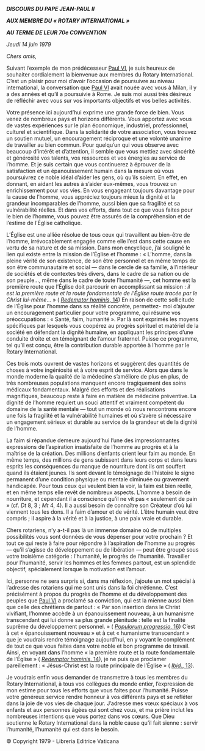 ***DISCOURS DU PAPE JEAN-PAUL II***

***AUX MEMBRE DU « ROTARY INTERNATIONAL »***

***AU TERME DE LEUR 70e CONVENTION***

*Jeudi 14 juin 1979*

*Chers amis,*

Suivant l’exemple de mon prédécesseur [Paul VI](http://www.vatican.va/holy_father/paul_vi/index_fr.htm), je suis heureux de souhaiter cordialement la bienvenue aux membres du Rotary International. C’est un plaisir pour moi d’avoir l’occasion de poursuivre au niveau international, la conversation que [Paul VI](http://www.vatican.va/holy_father/paul_vi/index_fr.htm) avait nouée avec vous à Milan, il y a des années et qu’il a poursuivie à Rome. Je suis moi aussi très désireux de réfléchir avec vous sur vos importants objectifs et vos belles activités.

Votre présence ici aujourd’hui exprime une grande force de bien. Vous venez de nombreux pays et horizons différents. Vous apportez avec vous de vastes expériences sur le plan économique, industriel, professionnel, culturel et scientifique. Dans la solidarité de votre association, vous trouvez un soutien mutuel, un encouragement réciproque et une volonté unanime de travailler au bien commun. Pour quelqu’un qui vous observe avec beaucoup d’intérêt et d’attention, il semble que vous mettiez avec sincérité et générosité vos talents, vos ressources et vos énergies au service de l’homme. Et je suis certain que vous continuerez à éprouver de la satisfaction et un épanouissement humain dans la mesure où vous poursuivrez ce noble idéal d’aider les gens, où qu’ils soient. En effet, en donnant, en aidant les autres à s’aider eux-mêmes, vous trouvez un enrichissement pour vos vies. En vous engageant toujours davantage pour la cause de l’homme, vous appréciez toujours mieux la dignité et la grandeur incomparables de l’homme, aussi bien que sa fragilité et sa vulnérabilité réelles. Et dans vos efforts, dans tout ce que vous faites pour le bien de l’homme, vous pouvez être assurés de la compréhension et de l’estime de l’Église catholique.

L’Église est une alliée résolue de tous ceux qui travaillent au bien-être de l’homme, irrévocablement engagée comme elle l’est dans cette cause en vertu de sa nature et de sa mission. Dans mon encyclique, j’ai souligné le lien qui existe entre la mission de l’Église et l’homme : « L’homme, dans la pleine vérité de son existence, de son être personnel et en même temps de son être communautaire et social — dans le cercle de sa famille, à l’intérieur de sociétés et de contextes très divers, dans le cadre de sa nation ou de son peuple…, même dans le cadre de toute l’humanité —, cet homme est la première route que l’Église doit parcourir en accomplissant sa mission : *il est la première route et la route fondamentale de l’Église route tracée par le Christ lui-même*… » ( [*Redemptor hominis*, 14](http://www.vatican.va/edocs/FRA0077/__P4.HTM)) En raison de cette sollicitude de l’Église pour l’homme dans sa réalité concrète, permettez- moi d’ajouter un encouragement particulier pour votre programme, qui résume vos préoccupations : « Santé, faim, humanité ». Par là sont exprimés les moyens spécifiques par lesquels vous coopérez au progrès spirituel et matériel de la société en défendant la dignité humaine, en appliquant les principes d’une conduite droite et en témoignant de l’amour fraternel. Puisse ce programme, tel qu’il est conçu, être la contribution durable apportée à l’homme par le Rotary International.

Ces trois mots ouvrent de vastes horizons et suggèrent des quantités de choses à votre ingéniosité et à votre esprit de service. Alors que dans le monde moderne la qualité de la médecine s’améliore de plus en plus, de très nombreuses populations manquent encore tragiquement des soins médicaux fondamentaux. Malgré des efforts et des réalisations magnifiques, beaucoup reste à faire en matière de médecine préventive. La dignité de l’homme requiert un souci attentif et vraiment compétent du domaine de la santé mentale — tout un monde où nous rencontrons encore une fois la fragilité et la vulnérabilité humaines et où s’avère si nécessaire un engagement sérieux et durable au service de la grandeur et de la dignité de l’homme.

La faim si répandue demeure aujourd’hui l’une des impressionnantes expressions de l’aspiration insatisfaite de l’homme au progrès et à la maîtrise de la création. Des millions d’enfants crient leur faim au monde. En même temps, des millions de gens subissent dans leurs corps et dans leurs esprits les conséquences du manque de nourriture dont ils ont souffert quand ils étaient jeunes. Ils sont devant le témoignage de l’histoire le signe permanent d’une condition physique ou mentale diminuée ou gravement handicapée. Pour tous ceux qui veulent bien la voir, la faim est bien réelle, et en même temps elle revêt de nombreux aspects. L’homme a besoin de nourriture, et cependant il a conscience qu’il ne vit pas « seulement de pain » (cf. *Dt* 8, 3 ; *Mt* 4, 4). Il a aussi besoin de connaître son Créateur d’où lui viennent tous les dons. Il a faim d’amour et de vérité. L’être humain veut être compris ; il aspire à la vérité et à la justice, à une paix vraie et durable.

Chers rotariens, n’y a-t-il pas là un immense domaine où de multiples possibilités vous sont données de vous dépenser pour votre prochain ? Et tout ce qui reste à faire pour répondre à l’aspiration de l’homme au progrès — qu’il s’agisse de développement ou de libération — peut être groupé sous votre troisième catégorie : l’humanité, le progrès de l’humanité. Travailler pour l’humanité, servir les hommes et les femmes partout, est un splendide objectif, spécialement lorsque la motivation est l’amour.

Ici, personne ne sera surpris si, dans ma réflexion, j’ajoute un mot spécial à l’adresse des rotariens qui me sont unis dans la foi chrétienne. C’est précisément à propos du progrès de l’homme et du développement des peuples que [Paul VI](http://www.vatican.va/holy_father/paul_vi/index_fr.htm) a proclamé sa conviction, qui est la mienne aussi bien que celle des chrétiens de partout : « Par son insertion dans le Christ vivifiant, l’homme accède à un épanouissement nouveau, à un humanisme transcendant qui lui donne sa plus grande plénitude : telle est la finalité suprême du développement personnel. » ( [*Populorum progressio*, 16](http://www.vatican.va/holy_father/paul_vi/encyclicals/documents/hf_p-vi_enc_26031967_populorum_fr.html)) C’est à cet « épanouissement nouveau » et à cet « humanisme transcendant » que je voudrais rendre témoignage aujourd’hui, en y voyant le complément de tout ce que vous faites dans votre noble et bon programme de travail. Ainsi, en voyant dans l’homme « la première route et la route fondamentale de l’Église » ( [*Redemptor hominis*, 14](http://www.vatican.va/edocs/FRA0077/__P4.HTM)), je ne puis que proclamer pareillement : « Jésus-Christ est la route principale de l’Église » ( [*Ibid.*, 13](http://www.vatican.va/edocs/FRA0077/__P4.HTM)).

Je voudrais enfin vous demander de transmettre à tous les membres du Rotary International, à tous vos collègues du monde entier, l’expression de mon estime pour tous les efforts que vous faites pour l’humanité. Puisse votre généreux service rendre honneur à vos différents pays et se refléter dans la joie de vos vies de chaque jour. J’adresse mes vœux spéciaux à vos enfants et aux personnes âgées qui sont chez vous, et ma prière inclut les nombreuses intentions que vous portez dans vos cœurs. Que Dieu soutienne le Rotary International dans la noble cause qu’il fait sienne : servir l’humanité, l’humanité qui est dans le besoin.

© Copyright 1979 - Libreria Editrice Vaticana
